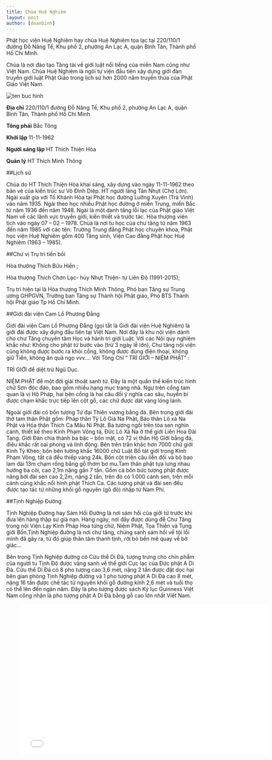 ```yaml
---
title: Chùa Huệ Nghiêm
layout: post
author: [doanbinh]
---
```


Phật học viện Huệ Nghiêm hay chùa Huệ Nghiêm tọa lạc tại 220/110/1 đường Đỗ Năng Tế, Khu phố 2, phường An Lạc A, quận Bình Tân, Thành phố Hồ Chí Minh. 

Chùa là nơi đào tạo Tăng tài về giới luật nổi tiếng của miền Nam cũng như Việt Nam. Chùa Huệ Nghiêm là ngôi tự viện đầu tiên xây dựng giới đàn truyền giới luật Phật Giáo trong lịch sử hơn 2000 năm truyền thừa của Phật Giáo Việt Nam. 

![ten buc hinh](http://tamtoanthang.com.vn/hinhanh_flash/san_pham/P1000999.JPG "ten buc hinh")

**Địa chỉ** 	220/110/1 đường Đỗ Năng Tế, Khu phố 2, phường An Lạc A, quận Bình Tân, Thành phố Hồ Chí Minh

**Tông phái**	Bắc Tông

**Khởi lập**	11-11-1962

**Người sáng lập**	HT Thích Thiện Hòa

**Quản lý**	HT Thích Minh Thông

##Lịch sử

Chùa do HT Thích Thiện Hòa khai sáng, xây dựng vào ngày 11-11-1962 theo bản vẽ của kiến trúc sư Võ Đình Diệp. HT người làng Tân Nhựt (Chợ Lớn). Ngài xuất gia với Tổ Khánh Hòa tại Phật học đường Lưỡng Xuyên (Trà Vinh) vào năm 1935. Ngài theo học nhiều Phật học đường ở miền Trung, miền Bắc từ năm 1936 đến năm 1948. Ngài là một danh tăng lỗi lạc của Phật giáo Việt Nam về các lãnh vực truyền giới, kiến thiết và trước tác. Hòa thượng viên tịch vào ngày 07 – 02 – 1978. Chùa là nơi tu học của chư tăng từ năm 1963 đến năm 1985 với các tên: Trường Trung đẳng Phật học chuyên khoa, Phật học viện Huệ Nghiêm gồm 400 Tăng sinh, Viện Cao đẳng Phật học Huệ Nghiêm (1963 – 1985).

##Chư vị Trụ trì tiền bối

Hòa thường Thích Bửu Hiền ;

Hòa thượng Thích Chơn Lạc- húy Nhựt Thiện- tự Liên Độ (1991-2015);

Trụ trì hiện tại là Hòa thượng Thích Minh Thông, Phó ban Tăng sự Trung ương GHPGVN, Trưởng ban Tăng sự Thành hội Phật giáo, Phó BTS Thành hội Phật giáo Tp Hồ Chí Minh.

##Giới đài viện Cam Lồ Phương Đẳng

Giới đài viện Cam Lồ Phương Đẳng (gọi tắt là Giới đài viện Huệ Nghiêm) là giới đài được xây dựng đầu tiên tại Việt Nam. Nơi đây là khu nội viện dành cho chư Tăng chuyên tâm Học và hành trì giới Luật. Với các Nội quy nghiêm khắc như: Không cho phật tử bước vào (trừ 3 ngày lễ lớn), Chư tăng nội viện cũng không được bước ra khỏi cổng, không được dùng điện thoại, không giữ Tiền, không ăn quá ngọ vvv…. Với Tông Chỉ “ TRÌ GIỚI – NIỆM PHẬT” :

TRÌ GIỚI để diệt trừ Ngũ Dục.

NIỆM PHẬT để một đời giải thoát sanh tử. Đây là một quần thể kiến trúc hình chữ Sơn độc đáo, bao gồm nhiều hạng mục trang nhã. Ngự trên cổng tam quan là vị Hộ Pháp, hai bên cổng là hai câu đối ý nghĩa cao sâu, huyền bí được chạm khắc trực tiếp lên cột gỗ, các chữ được dát vàng lóng lánh.

Ngoài giới đài có bốn tượng Tứ đại Thiên vương bằng đá. Bên trong giới đài thờ tam thân Phật gồm: Pháp thân Tỳ Lô Giá Na Phật, Báo thân Lô xá Na Phật và Hóa thân Thích Ca Mâu Ni Phật. Ba tượng ngồi trên tòa sen nghìn cánh, thiết kế theo Kinh Phạm Võng tả, Đức Lô Xá Na ở thế giới Liên Hoa Đài Tạng. Giới Đàn chia thành ba bậc – bốn mặt, có 72 vị thần Hộ Giới bằng đá, điêu khắc rất oai phong và linh động. Bên trên trần khắc hơn 7000 chữ giới Kinh Tỳ Kheo; bốn bên tường khắc 16000 chữ Luật Bồ tát giới trong Kinh Phạm Võng, tất cả đều thiếp vàng 24k. Bốn cột triện câu liễn đối và bộ bao lam dài 13m chạm rồng bằng gỗ thơm bơ mu.Tam thân phật tựa lưng nhau hướng ba cõi, cao 2,1m nặng gần 7 tấn. Gồm cả bốn bức tượng phật được nâng bởi đài sen cao 2,2m, nặng 2 tấn, trên đó có 1.000 cánh sen, trên mỗi cánh cũng khắc nổi hình phật Thích Ca. Các tượng phật và đài sen đều được tạo tác từ những khối gỗ nguyên (gõ đỏ) nhập từ Nam Phi.

##Tịnh Nghiệp Đường

Tịnh Nghiệp Đường hay Sám Hối Đường là nơi sám hối của giới tử trước khi đưa lên hàng thập sư già nạn. Hàng ngày, nơi đây được dùng để Chư Tăng trong nội Viện Lạy Kinh Pháp Hoa từng chữ, Niệm Phật, Tọa Thiền và Tụng giới Bổn.Tịnh Nghiệp đường là nơi chư tăng, chúng sanh sám hối về tội lỗi mình đã gây ra, từ đó giúp thân tâm thanh tịnh, rời bỏ bến mê quay về bờ giác...

Bên trong Tịnh Nghiệp đường có Cửu thể Di Đà, tượng trưng cho chín phẩm của người tu Tịnh Độ được vãng sanh về thế giới Cực lạc của Đức phật A Di Đà. Cửu thể Di Đà có 8 pho tượng cao 3,6 mét, nặng 2 tấn được đặt dọc hai bên gian phòng Tịnh Nghiệp đường và 1 pho tượng phật A Di Đà cao 8 mét, nặng 16 tấn được chế tác từ nguyên khối gỗ đường kính 2,6 mét và tuổi thọ có thể lên đến ngàn năm. Đây là pho tượng được sách Kỷ lục Guinness Việt Nam công nhận là pho tượng phật A Di Đà bằng gỗ cao lớn nhất Việt Nam.


<figure><iframe width="650" height="400" src="//www.youtube-nocookie.com/embed/d7Y3fV-NpjI" frameborder="0" allowfullscreen></iframe></figure>